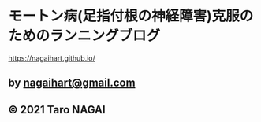 # モートン病(足指付根の神経障害)克服のためのランニングブログ

https://nagaihart.github.io/

## by nagaihart@gmail.com

## © 2021 Taro NAGAI

